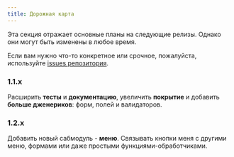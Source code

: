 ```yaml
---
title: Дорожная карта
---
```


Эта секция отражает основные планы на следующие релизы. Однако они могут быть изменены в любое время.

Если вам нужно что-то конкретное или срочное, пожалуйста, используйте [issues репозитория](https://github.com/13g10n/aiogram-forms/issues).

### 1.1.x
Расширить **тесты** и **документацию**, увеличить **покрытие** и добавить **больше дженериков**: форм, полей и валидаторов.

### 1.2.x
Добавить новый сабмодуль - **меню**. Связывать кнопки меня с другими меню, формами или даже простыми функциями-обработчиками.
